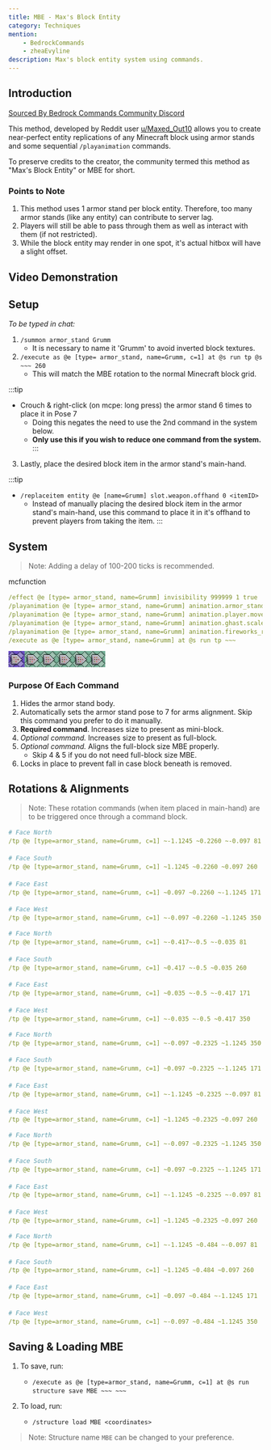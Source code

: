 ```yaml
---
title: MBE - Max's Block Entity
category: Techniques
mention:
    - BedrockCommands
    - zheaEvyline
description: Max's block entity system using commands.
---
```


## Introduction

[Sourced By Bedrock Commands Community Discord](https://discord.gg/SYstTYx5G5)

This method, developed by Reddit user [u/Maxed_Out10](https://www.reddit.com/user/Maxed_Out10/) allows you to create near-perfect entity replications of any Minecraft block using armor stands and some sequential `/playanimation` commands.

To preserve credits to the creator, the community termed this method as "Max's Block Entity" or MBE for short.

### Points to Note

1. This method uses 1 armor stand per block entity. Therefore, too many armor stands (like any entity) can contribute to server lag.
2. Players will still be able to pass through them as well as interact with them (if not restricted).
4. While the block entity may render in one spot, it's actual hitbox will have a slight offset.

## Video Demonstration

<YouTubeEmbed
    id="kb8rz9ItE_M"
/>

## Setup

*To be typed in chat:*
1. `/summon armor_stand Grumm`
    - It is necessary to name it 'Grumm' to avoid inverted block textures.
2. `/execute as @e [type= armor_stand, name=Grumm, c=1] at @s run tp @s ~~~ 260`
    - This will match the MBE rotation to the normal Minecraft block grid.

:::tip
- Crouch & right-click (on mcpe: long press) the armor stand 6 times to place it in Pose 7
    - Doing this negates the need to use the 2nd command in the system below.
    - **Only use this if you wish to reduce one command from the system.**
:::

3. Lastly, place the desired block item in the armor stand's main-hand.

:::tip
- `/replaceitem entity @e [name=Grumm] slot.weapon.offhand 0 <itemID>`
  - Instead of manually placing the desired block item in the armor stand's main-hand, use this command to place it in it's offhand to prevent players from taking the item.
:::

## System

> Note: Adding a delay of 100-200 ticks is recommended.

<CodeHeader>mcfunction</CodeHeader>

```yaml
/effect @e [type= armor_stand, name=Grumm] invisibility 999999 1 true
/playanimation @e [type= armor_stand, name=Grumm] animation.armor_stand.entertain_pose null 0 "0" align.arms
/playanimation @e [type= armor_stand, name=Grumm] animation.player.move.arms.zombie null 0 "0" size.mini_block
/playanimation @e [type= armor_stand, name=Grumm] animation.ghast.scale null 0 "0" size.full_block
/playanimation @e [type= armor_stand, name=Grumm] animation.fireworks_rocket.move null 0 "0" align.full_block
/execute as @e [type= armor_stand, name=Grumm] at @s run tp ~~~
```
![commandBlockChain6](/assets/images/commands/commandBlockChain/6.png)

### Purpose Of Each Command
1. Hides the armor stand body.
2. Automatically sets the armor stand pose to 7 for arms alignment. Skip this command you prefer to do it manually.
3. __Required command__. Increases size to present as mini-block.
4. *Optional command.* Increases size to present as full-block.
5. *Optional command.* Aligns the full-block size MBE properly.
    - Skip 4 & 5 if you do not need full-block size MBE.
6. Locks in place to prevent fall in case block beneath is removed.

## Rotations & Alignments

> Note: These rotation commands (when item placed in main-hand) are to be triggered once through a command block.

<Spoiler title="Full MBE">

```yaml
# Face North
/tp @e [type=armor_stand, name=Grumm, c=1] ~-1.1245 ~0.2260 ~-0.097 81

# Face South
/tp @e [type=armor_stand, name=Grumm, c=1] ~1.1245 ~0.2260 ~0.097 260

# Face East
/tp @e [type=armor_stand, name=Grumm, c=1] ~0.097 ~0.2260 ~-1.1245 171

# Face West
/tp @e [type=armor_stand, name=Grumm, c=1] ~-0.097 ~0.2260 ~1.1245 350
```

</Spoiler>


<Spoiler title="Mini MBE">

```yaml
# Face North
/tp @e [type=armor_stand, name=Grumm, c=1] ~-0.417~-0.5 ~-0.035 81

# Face South
/tp @e [type=armor_stand, name=Grumm, c=1] ~0.417 ~-0.5 ~0.035 260

# Face East
/tp @e [type=armor_stand, name=Grumm, c=1] ~0.035 ~-0.5 ~-0.417 171

# Face West
/tp @e [type=armor_stand, name=Grumm, c=1] ~-0.035 ~-0.5 ~0.417 350
```

</Spoiler>

<Spoiler title="Stair MBE">

```yaml
# Face North
/tp @e [type=armor_stand, name=Grumm, c=1] ~-0.097 ~0.2325 ~1.1245 350

# Face South
/tp @e [type=armor_stand, name=Grumm, c=1] ~0.097 ~0.2325 ~-1.1245 171

# Face East
/tp @e [type=armor_stand, name=Grumm, c=1] ~-1.1245 ~0.2325 ~-0.097 81

# Face West
/tp @e [type=armor_stand, name=Grumm, c=1] ~1.1245 ~0.2325 ~0.097 260
```

</Spoiler>

<Spoiler title="Bottom Slab MBE">

```yaml
# Face North
/tp @e [type=armor_stand, name=Grumm, c=1] ~-0.097 ~0.2325 ~1.1245 350

# Face South
/tp @e [type=armor_stand, name=Grumm, c=1] ~0.097 ~0.2325 ~-1.1245 171

# Face East
/tp @e [type=armor_stand, name=Grumm, c=1] ~-1.1245 ~0.2325 ~-0.097 81

# Face West
/tp @e [type=armor_stand, name=Grumm, c=1] ~1.1245 ~0.2325 ~0.097 260
```

</Spoiler>

<Spoiler title="Top Slab MBE">

```yaml
# Face North
/tp @e [type=armor_stand, name=Grumm, c=1] ~-1.1245 ~0.484 ~-0.097 81

# Face South
/tp @e [type=armor_stand, name=Grumm, c=1] ~1.1245 ~0.484 ~0.097 260

# Face East
/tp @e [type=armor_stand, name=Grumm, c=1] ~0.097 ~0.484 ~-1.1245 171

# Face West
/tp @e [type=armor_stand, name=Grumm, c=1] ~-0.097 ~0.484 ~1.1245 350
```

</Spoiler>

## Saving & Loading MBE

1. To save, run:
    - `/execute as @e [type=armor_stand, name=Grumm, c=1] at @s run structure save MBE ~~~ ~~~`

2. To load, run:
    - `/structure load MBE <coordinates>`

> Note: Structure name `MBE` can be changed to your preference.
